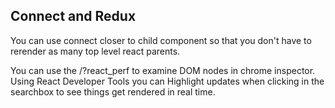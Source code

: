 ## Connect and Redux
You can use connect closer to child component so that you don't have to rerender as many top level react parents.

You can use the /?react_perf to examine DOM nodes in chrome inspector. Using React Developer Tools you can Highlight updates when clicking in the searchbox to see things get rendered in real time.


